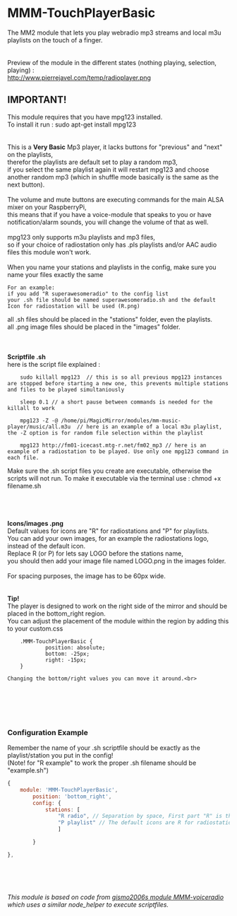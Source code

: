 # MMM-TouchPlayerBasic<br>
The MM2 module that lets you play webradio mp3 streams and local m3u playlists on the touch of a finger.<br>
<br>
<br>
Preview of the module in the different states (nothing playing, selection, playing) :<br>
http://www.pierrejavel.com/temp/radioplayer.png


<h2>IMPORTANT!</h2>
This module requires that you have mpg123 installed.<br>
To install it run : sudo apt-get install mpg123
<br>
<br>
<br>
This is a <b>Very Basic</b> Mp3 player, it lacks buttons for "previous" and "next" on the playlists,<br>
therefor the playlists are default set to play a random mp3,<br>
if you select the same playlist again it will restart mpg123 and choose another random mp3 (which in shuffle mode basically is the same as the next button).<br>
<br>
The volume and mute buttons are executing commands for the main ALSA mixer on your RaspberryPi,<br>
this means that if you have a voice-module that speaks to you or have notification/alarm sounds, you will change the volume of that as well.<br>
<br>
mpg123 only supports m3u playlists and mp3 files,<br>
so if your choice of radiostation only has .pls playlists and/or AAC audio files this module won't work.<br>
<br>
When you name your stations and playlists in the config, make sure you name your files exactly the same

	For an example:
	if you add "R superawesomeradio" to the config list
	your .sh file should be named superawesomeradio.sh and the default Icon for radiostation will be used (R.png)

all .sh files should be placed in the "stations" folder, even the playlists.<br>
all .png image files should be placed in the "images" folder.
<br>
<br>
<br>
<br>
<b>Scriptfile .sh</b><br>
	here is the script file explained :

		sudo killall mpg123  // this is so all previous mpg123 instances are stopped before starting a new one, this prevents multiple stations and files to be played simultaniously

		sleep 0.1 // a short pause between commands is needed for the killall to work

		mpg123 -Z -@ /home/pi/MagicMirror/modules/mm-music-player/music/all.m3u  // here is an example of a local m3u playlist, the -Z option is for random file selection within the playlist

		mpg123 http://fm01-icecast.mtg-r.net/fm02_mp3 // here is an example of a radiostation to be played. Use only one mpg123 command in each file.


Make sure the .sh script files you create are executable, otherwise the scripts will not run.
To make it executable via the terminal use : chmod +x filename.sh  
<br>
<br>
<br>
<br>
<b>Icons/images .png</b><br>
	Default values for icons are "R" for radiostations and "P" for playlists.<br>
	You can add your own images, for an example the radiostations logo, instead of the default icon.<br>
	Replace R (or P) for lets say LOGO before the stations name,<br>
	you should then add your image file named LOGO.png in the images folder.<br>
<br>
	For spacing purposes, the image has to be 60px wide.
	<br>
<br>
<br>
<b>Tip!</b><br>
	The player is designed to work on the right side of the mirror and should be placed in the bottom_right region.<br>
	You can adjust the placement of the module within the region by adding this to your custom.css<br>

		.MMM-TouchPlayerBasic {
	    		position: absolute;
	    		bottom: -25px;
	    		right: -15px;
		}

	Changing the bottom/right values you can move it around.<br>

<br>
<br>
<br>
<br>
<h3>Configuration Example</h3>
	Remember the name of your .sh scriptfile should be exactly as the playlist/station you put in the config! 
	<br>
	(Note! for "R example" to work the proper .sh filename should be "example.sh")

````javascript
{
	module: 'MMM-TouchPlayerBasic',
		position: 'bottom_right',
		config: {
			stations: [
				"R radio", // Separation by space, First part "R" is the .png image filename, the second is .sh script name
				"P playlist" // The default icons are R for radiostation and P for playlist icon.
				]

		}

},
````

<br>
<br>
<br>

<i>This module is based on code from <a href="https://github.com/gismo2006/MMM-Myvoiceradio">gismo2006s module MMM-voiceradio</a> which uses a similar node_helper to execute scriptfiles.</i>
